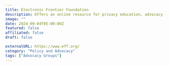 ```yaml
---
title: Electronic Frontier Foundation
description: Offers an online resource for privacy education, advocacy, and legal support, covering topics like surveillance, encryption, and data protection.
image: ""
date: 2024-09-04T05:00:00Z
featured: false
affiliated: false
draft: false

externalURL: https://www.eff.org/
category: "Policy and Advocacy"
tags: ["Advocacy Groups"]
---
```

